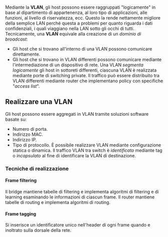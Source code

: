 Mediante la __VLAN__, gli host possono essere raggruppati "logicamente" in base al dipartimento di appartenenza, al loro tipo di applicazioni, alle funzioni, al livello di riservatezza, ecc.
Questo la rende nettamente migliore della semplice LAN perché questa a problemi per quanto riguarda i dati confidenziali, i quali viaggiano nella LAN sotto gli occhi di tutti.
Tecnicamente, una __VLAN__ equivale alla creazione di un _dominio di broadcast_:
- Gli host che si trovano all'interno di una VLAN possono comunicare direttamente.
- Gli host che si trovano in VLAN differenti possono comunicare mediante l'intermediazione di un dispositivo di rete.
Una VLAN _segmenta logicamente_ gli host in sottoreti differenti, ciascuna VLAN è realizzata mediante porte di switching private.
Il traffico può essere distribuito tra VLAN differenti mediante router che implementano policy con specifiche "_access list_".

## Realizzare una VLAN
Gli host possono essere aggregati in VLAN tramite soluzioni software basate su:
- Numero di porta.
- Indirizzo MAC.
- Indirizzo IP.
- Tipo di protocollo.
È possibile realizzare VLAN mediante configurazione statica o dinamica.
Il traffico VLAN tra switch è _identificato_ mediante tag o _incapsulato_ al fine di identificare la VLAN di destinazione.

### Tecniche di realizzazione
#### Frame filtering
Il bridge mantiene tabelle di filtering e implementa algoritmi di filtering e di learning esaminando le informazioni di ciascun frame.
Il router mantiene tabelle di routing e implementa algoritmi di routing.

#### Frame tagging
Si inserisce un identificatore unico nell'header di ogni frame quando e inoltrato sulla dorsale della rete.